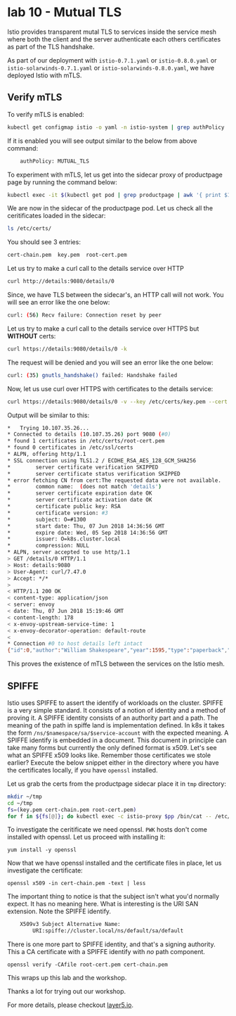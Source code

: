 # lab 10 - Mutual TLS

Istio provides transparent mutal TLS to services inside the service mesh where both the client and the server authenticate each others certificates as part of the TLS handshake.

As part of our deployment with `istio-0.7.1.yaml` or `istio-0.8.0.yaml` or 
`istio-solarwinds-0.7.1.yaml` or `istio-solarwinds-0.8.0.yaml`, we have deployed Istio with mTLS.

## Verify mTLS
To verify mTLS is enabled:
```sh
kubectl get configmap istio -o yaml -n istio-system | grep authPolicy | head -1
```

If it is enabled you will see output similar to the below from above command:
```sh
    authPolicy: MUTUAL_TLS
```

To experiment with mTLS, let us get into the sidecar proxy of productpage page by running the command below:
```sh
kubectl exec -it $(kubectl get pod | grep productpage | awk '{ print $1 }') -c istio-proxy -- /bin/bash
```

We are now in the sidecar of the productpage pod. Let us check all the ceritificates loaded in the sidecar:
```sh
ls /etc/certs/
```

You should see 3 entries:
```sh
cert-chain.pem  key.pem  root-cert.pem
```

Let us try to make a curl call to the details service over HTTP
```sh
curl http://details:9080/details/0
```

Since, we have TLS between the sidecar's, an HTTP call will not work. You will see an error like the one below:
```sh
curl: (56) Recv failure: Connection reset by peer
```

Let us try to make a curl call to the details service over HTTPS but **WITHOUT** certs:
```sh
curl https://details:9080/details/0 -k
```

The request will be denied and you will see an error like the one below:
```sh
curl: (35) gnutls_handshake() failed: Handshake failed
```

Now, let us use curl over HTTPS with certificates to the details service:
```sh
curl https://details:9080/details/0 -v --key /etc/certs/key.pem --cert /etc/certs/cert-chain.pem --cacert /etc/certs/root-cert.pem -k
```

Output will be similar to this:
```sh
*   Trying 10.107.35.26...
* Connected to details (10.107.35.26) port 9080 (#0)
* found 1 certificates in /etc/certs/root-cert.pem
* found 0 certificates in /etc/ssl/certs
* ALPN, offering http/1.1
* SSL connection using TLS1.2 / ECDHE_RSA_AES_128_GCM_SHA256
*        server certificate verification SKIPPED
*        server certificate status verification SKIPPED
* error fetching CN from cert:The requested data were not available.
*        common name:  (does not match 'details')
*        server certificate expiration date OK
*        server certificate activation date OK
*        certificate public key: RSA
*        certificate version: #3
*        subject: O=#1300
*        start date: Thu, 07 Jun 2018 14:36:56 GMT
*        expire date: Wed, 05 Sep 2018 14:36:56 GMT
*        issuer: O=k8s.cluster.local
*        compression: NULL
* ALPN, server accepted to use http/1.1
> GET /details/0 HTTP/1.1
> Host: details:9080
> User-Agent: curl/7.47.0
> Accept: */*
>
< HTTP/1.1 200 OK
< content-type: application/json
< server: envoy
< date: Thu, 07 Jun 2018 15:19:46 GMT
< content-length: 178
< x-envoy-upstream-service-time: 1
< x-envoy-decorator-operation: default-route
<
* Connection #0 to host details left intact
{"id":0,"author":"William Shakespeare","year":1595,"type":"paperback","pages":200,"publisher":"PublisherA","language":"English","ISBN-10":"1234567890","ISBN-13":"123-1234567890"}
```

This proves the existence of mTLS between the services on the Istio mesh.


## SPIFFE

Istio uses SPIFFE to assert the identify of workloads on the cluster. SPIFFE is a very simple standard. It consists of a notion of identity and a method of proving it. A SPIFFE identity consists of an authority part and a path. The meaning of the path in spiffe land is implementation defined. In k8s it takes the form `/ns/$namespace/sa/$service-account` with the expected meaning. A SPIFFE identify is embedded in a document. This document in principle can take many forms but currently the only defined format is x509. Let's see what an SPIFFE x509 looks like. Remember those certificates we stole earlier? Execute the below snippet either in the directory where you have the certificates locally, if you have `openssl` installed.


Let us grab the certs from the productpage sidecar place it in `tmp` directory:
```sh
mkdir ~/tmp
cd ~/tmp
fs=(key.pem cert-chain.pem root-cert.pem)
for f in ${fs[@]}; do kubectl exec -c istio-proxy $pp /bin/cat -- /etc/certs/$f >$f; done
```


To investigate the ceritificate we need openssl. `PWK` hosts don't come installed with openssl. Let us proceed with installing it:
```
yum install -y openssl
```

Now that we have openssl installed and the certificate files in place, let us investigate the certificate:
```
openssl x509 -in cert-chain.pem -text | less
```

The important thing to notice is that the subject isn't what you'd normally expect. It has no meaning here. What is interesting is the URI SAN extension. Note the SPIFFE identify. 

```sh
    X509v3 Subject Alternative Name:
        URI:spiffe://cluster.local/ns/default/sa/default
```



There is one more part to SPIFFE identity, and that's a signing authority. This a CA certificate with a SPIFFE identify with _no_ path component.

```
openssl verify -CAfile root-cert.pem cert-chain.pem
```


This wraps up this lab and the workshop.

Thanks a lot for trying out our workshop.

For more details, please checkout [layer5.io](http://layer5.io).